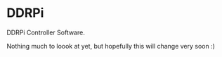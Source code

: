 DDRPi
=====

DDRPi Controller Software.

Nothing much to loook at yet, but hopefully this will change very soon :)
